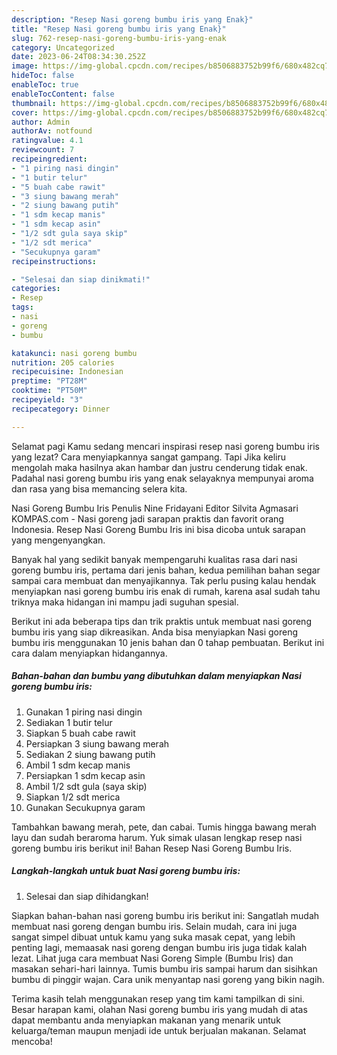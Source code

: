 ```yaml
---
description: "Resep Nasi goreng bumbu iris yang Enak}"
title: "Resep Nasi goreng bumbu iris yang Enak}"
slug: 762-resep-nasi-goreng-bumbu-iris-yang-enak
category: Uncategorized
date: 2023-06-24T08:34:30.252Z
image: https://img-global.cpcdn.com/recipes/b8506883752b99f6/680x482cq70/nasi-goreng-bumbu-iris-foto-resep-utama.jpg
hideToc: false
enableToc: true
enableTocContent: false
thumbnail: https://img-global.cpcdn.com/recipes/b8506883752b99f6/680x482cq70/nasi-goreng-bumbu-iris-foto-resep-utama.jpg
cover: https://img-global.cpcdn.com/recipes/b8506883752b99f6/680x482cq70/nasi-goreng-bumbu-iris-foto-resep-utama.jpg
author: Admin
authorAv: notfound
ratingvalue: 4.1
reviewcount: 7
recipeingredient:
- "1 piring nasi dingin"
- "1 butir telur"
- "5 buah cabe rawit"
- "3 siung bawang merah"
- "2 siung bawang putih"
- "1 sdm kecap manis"
- "1 sdm kecap asin"
- "1/2 sdt gula saya skip"
- "1/2 sdt merica"
- "Secukupnya garam"
recipeinstructions:

- "Selesai dan siap dinikmati!"
categories:
- Resep
tags:
- nasi
- goreng
- bumbu

katakunci: nasi goreng bumbu 
nutrition: 205 calories
recipecuisine: Indonesian
preptime: "PT28M"
cooktime: "PT50M"
recipeyield: "3"
recipecategory: Dinner

---
```



Selamat pagi Kamu sedang mencari inspirasi resep nasi goreng bumbu iris yang lezat? Cara menyiapkannya sangat gampang. Tapi Jika keliru mengolah maka hasilnya akan hambar dan justru cenderung tidak enak. Padahal nasi goreng bumbu iris yang enak selayaknya mempunyai aroma dan rasa yang bisa memancing selera kita.


Nasi Goreng Bumbu Iris Penulis Nine Fridayani Editor Silvita Agmasari KOMPAS.com - Nasi goreng jadi sarapan praktis dan favorit orang Indonesia. Resep Nasi Goreng Bumbu Iris ini bisa dicoba untuk sarapan yang mengenyangkan.

Banyak hal yang sedikit banyak mempengaruhi kualitas rasa dari nasi goreng bumbu iris, pertama dari jenis bahan, kedua pemilihan bahan segar sampai cara membuat dan menyajikannya. Tak perlu pusing kalau hendak menyiapkan nasi goreng bumbu iris enak di rumah, karena asal sudah tahu triknya maka hidangan ini mampu jadi suguhan spesial.


Berikut ini ada beberapa tips dan trik praktis untuk membuat nasi goreng bumbu iris yang siap dikreasikan. Anda bisa menyiapkan Nasi goreng bumbu iris menggunakan 10 jenis bahan dan 0 tahap pembuatan. Berikut ini cara dalam menyiapkan hidangannya.

<!--inarticleads1-->

##### Bahan-bahan dan bumbu yang dibutuhkan dalam menyiapkan Nasi goreng bumbu iris:

1. Gunakan 1 piring nasi dingin
1. Sediakan 1 butir telur
1. Siapkan 5 buah cabe rawit
1. Persiapkan 3 siung bawang merah
1. Sediakan 2 siung bawang putih
1. Ambil 1 sdm kecap manis
1. Persiapkan 1 sdm kecap asin
1. Ambil 1/2 sdt gula (saya skip)
1. Siapkan 1/2 sdt merica
1. Gunakan Secukupnya garam


Tambahkan bawang merah, pete, dan cabai. Tumis hingga bawang merah layu dan sudah beraroma harum. Yuk simak ulasan lengkap resep nasi goreng bumbu iris berikut ini! Bahan Resep Nasi Goreng Bumbu Iris. 

<!--inarticleads2-->

##### Langkah-langkah untuk buat Nasi goreng bumbu iris:


1. Selesai dan siap dihidangkan!

Siapkan bahan-bahan nasi goreng bumbu iris berikut ini: Sangatlah mudah membuat nasi goreng dengan bumbu iris. Selain mudah, cara ini juga sangat simpel dibuat untuk kamu yang suka masak cepat, yang lebih penting lagi, memaasak nasi goreng dengan bumbu iris juga tidak kalah lezat. Lihat juga cara membuat Nasi Goreng Simple (Bumbu Iris) dan masakan sehari-hari lainnya. Tumis bumbu iris sampai harum dan sisihkan bumbu di pinggir wajan. Cara unik menyantap nasi goreng yang bikin nagih. 

Terima kasih telah menggunakan resep yang tim kami tampilkan di sini. Besar harapan kami, olahan Nasi goreng bumbu iris yang mudah di atas dapat membantu anda menyiapkan makanan yang menarik untuk keluarga/teman maupun menjadi ide untuk berjualan makanan. Selamat mencoba!

